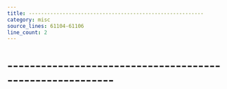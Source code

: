 ```yaml
---
title: ---------------------------------------------------------
category: misc
source_lines: 61104-61106
line_count: 2
---
```


# ---------------------------------------------------------

